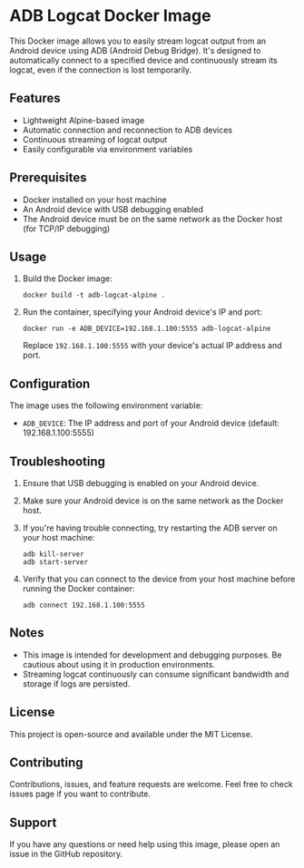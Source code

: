 # ADB Logcat Docker Image

This Docker image allows you to easily stream logcat output from an Android device using ADB (Android Debug Bridge). It's designed to automatically connect to a specified device and continuously stream its logcat, even if the connection is lost temporarily.

## Features

- Lightweight Alpine-based image
- Automatic connection and reconnection to ADB devices
- Continuous streaming of logcat output
- Easily configurable via environment variables

## Prerequisites

- Docker installed on your host machine
- An Android device with USB debugging enabled
- The Android device must be on the same network as the Docker host (for TCP/IP debugging)

## Usage

1. Build the Docker image:

   ```
   docker build -t adb-logcat-alpine .
   ```

2. Run the container, specifying your Android device's IP and port:

   ```
   docker run -e ADB_DEVICE=192.168.1.100:5555 adb-logcat-alpine
   ```

   Replace `192.168.1.100:5555` with your device's actual IP address and port.

## Configuration

The image uses the following environment variable:

- `ADB_DEVICE`: The IP address and port of your Android device (default: 192.168.1.100:5555)

## Troubleshooting

1. Ensure that USB debugging is enabled on your Android device.
2. Make sure your Android device is on the same network as the Docker host.
3. If you're having trouble connecting, try restarting the ADB server on your host machine:

   ```
   adb kill-server
   adb start-server
   ```

4. Verify that you can connect to the device from your host machine before running the Docker container:

   ```
   adb connect 192.168.1.100:5555
   ```

## Notes

- This image is intended for development and debugging purposes. Be cautious about using it in production environments.
- Streaming logcat continuously can consume significant bandwidth and storage if logs are persisted.

## License

This project is open-source and available under the MIT License.

## Contributing

Contributions, issues, and feature requests are welcome. Feel free to check issues page if you want to contribute.

## Support

If you have any questions or need help using this image, please open an issue in the GitHub repository.
